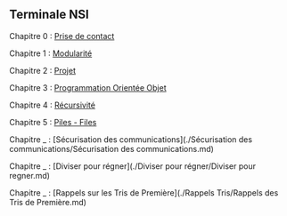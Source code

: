 
## Terminale NSI

Chapitre 0 : [Prise de contact](./../première/Prise%20de%20contact/Prise%20de%20contact.md)

Chapitre 1 : [Modularité](./Modularité/Modularité.md)

Chapitre 2 : [Projet](./Projets/Projets.md)

Chapitre 3 : [Programmation Orientée Objet](./Programmation%20orientée%20objet/Programmation_orientée_objet.md)

Chapitre 4 : [Récursivité]()

Chapitre 5 : [Piles - Files]()

Chapitre _ : [Sécurisation des communications](./Sécurisation des communications/Sécurisation des communications.md)

Chapitre _ : [Diviser pour régner](./Diviser pour régner/Diviser pour regner.md)

Chapitre _ : [Rappels sur les Tris de Première](./Rappels Tris/Rappels des Tris de Première.md)